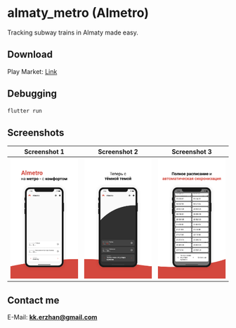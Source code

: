 # almaty_metro (Almetro)

Tracking subway trains in Almaty made easy.

## Download

Play Market: [Link](https://play.google.com/store/apps/details?id=com.kekland.almetro)

## Debugging

```bash
flutter run
```

## Screenshots
Screenshot 1               |  Screenshot 2             |  Screenshot 3
:-------------------------:|:-------------------------:|:-------------------------:
![Screenshot 1](./play_market_assets/screenshot-1.png)  |  ![Screenshot 2](./play_market_assets/screenshot-2.png)  | ![Screenshot 3](./play_market_assets/screenshot-3.png)

 

## Contact me

E-Mail: **kk.erzhan@gmail.com**